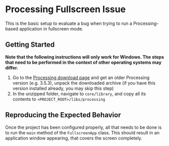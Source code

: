 # Processing Fullscreen Issue

This is the basic setup to evaluate a bug when trying to run a Processing-based application in fullscreen mode.

## Getting Started

**Note that the following instructions will only work for Windows. The steps that need to be performed in the context of other operating systems may differ.**

1. Go to the [Processing download page](https://processing.org/download) and get an older Processing version (e.g. 3.5.3), unpack the downloaded archive (if you have this version installed already, you may skip this step)
2. In the unzipped folder, navigate to `core/library`, and copy all its contents to `<PROJECT_ROOT>/libs/processing`

## Reproducing the Expected Behavior

Once the project has been configured properly, all that needs to be done is to run the `main` method of the `FullscreenApp` class. This should result in an application window appearing, that covers the screen completely.
